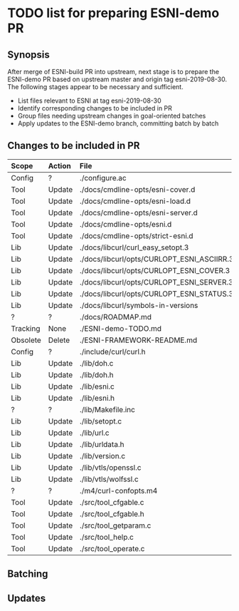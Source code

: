 # TODO list for preparing ESNI-demo PR

## Synopsis

After merge of ESNI-build PR into upstream, next stage is to prepare
the ESNI-demo PR based on upstream master and origin tag
esni-2019-08-30. The following stages appear to be necessary and
sufficient.

-   List files relevant to ESNI at tag esni-2019-08-30
-   Identify corresponding changes to be included in PR
-   Group files needing upstream changes in goal-oriented batches
-   Apply updates to the ESNI-demo branch, committing batch by batch

## Changes to be included in PR

| Scope    | Action | File                                         |
|:---------|:-------|:---------------------------------------------|
| Config   | ?      | ./configure.ac                               |
| Tool     | Update | ./docs/cmdline-opts/esni-cover.d             |
| Tool     | Update | ./docs/cmdline-opts/esni-load.d              |
| Tool     | Update | ./docs/cmdline-opts/esni-server.d            |
| Tool     | Update | ./docs/cmdline-opts/esni.d                   |
| Tool     | Update | ./docs/cmdline-opts/strict-esni.d            |
| Lib      | Update | ./docs/libcurl/curl\_easy\_setopt.3          |
| Lib      | Update | ./docs/libcurl/opts/CURLOPT\_ESNI\_ASCIIRR.3 |
| Lib      | Update | ./docs/libcurl/opts/CURLOPT\_ESNI\_COVER.3   |
| Lib      | Update | ./docs/libcurl/opts/CURLOPT\_ESNI\_SERVER.3  |
| Lib      | Update | ./docs/libcurl/opts/CURLOPT\_ESNI\_STATUS.3  |
| Lib      | Update | ./docs/libcurl/symbols-in-versions           |
| ?        | ?      | ./docs/ROADMAP.md                            |
| Tracking | None   | ./ESNI-demo-TODO.md                          |
| Obsolete | Delete | ./ESNI-FRAMEWORK-README.md                   |
| Config   | ?      | ./include/curl/curl.h                        |
| Lib      | Update | ./lib/doh.c                                  |
| Lib      | Update | ./lib/doh.h                                  |
| Lib      | Update | ./lib/esni.c                                 |
| Lib      | Update | ./lib/esni.h                                 |
| ?        | ?      | ./lib/Makefile.inc                           |
| Lib      | Update | ./lib/setopt.c                               |
| Lib      | Update | ./lib/url.c                                  |
| Lib      | Update | ./lib/urldata.h                              |
| Lib      | Update | ./lib/version.c                              |
| Lib      | Update | ./lib/vtls/openssl.c                         |
| Lib      | Update | ./lib/vtls/wolfssl.c                         |
| ?        | ?      | ./m4/curl-confopts.m4                        |
| Tool     | Update | ./src/tool\_cfgable.c                        |
| Tool     | Update | ./src/tool\_cfgable.h                        |
| Tool     | Update | ./src/tool\_getparam.c                       |
| Tool     | Update | ./src/tool\_help.c                           |
| Tool     | Update | ./src/tool\_operate.c                        |

## Batching

## Updates

